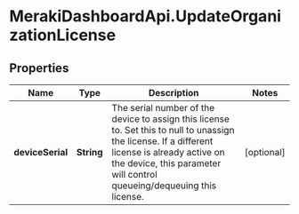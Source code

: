 # MerakiDashboardApi.UpdateOrganizationLicense

## Properties
Name | Type | Description | Notes
------------ | ------------- | ------------- | -------------
**deviceSerial** | **String** | The serial number of the device to assign this license to. Set this to null to unassign the license. If a different license is already active on the device, this parameter will control queueing/dequeuing this license. | [optional] 


